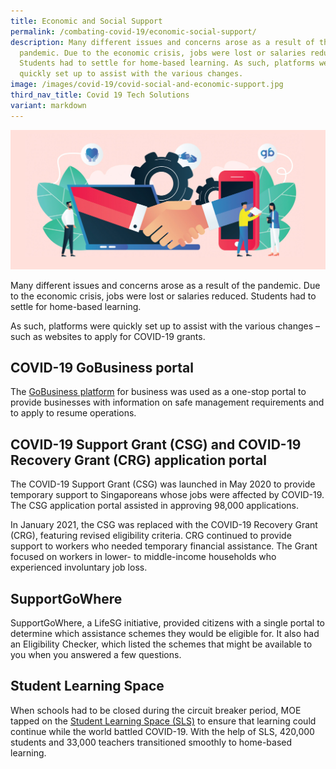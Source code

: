 ```yaml
---
title: Economic and Social Support
permalink: /combating-covid-19/economic-social-support/
description: Many different issues and concerns arose as a result of the
  pandemic. Due to the economic crisis, jobs were lost or salaries reduced.
  Students had to settle for home-based learning. As such, platforms were
  quickly set up to assist with the various changes.
image: /images/covid-19/covid-social-and-economic-support.jpg
third_nav_title: Covid 19 Tech Solutions
variant: markdown
---
```

![Economic and Social Support](/images/covid-19/covid-social-and-economic-support.jpg)

Many different issues and concerns arose as a result of the pandemic. Due to the economic crisis, jobs were lost or salaries reduced. Students had to settle for home-based learning.

As such, platforms were quickly set up to assist with the various changes – such as websites to apply for COVID-19 grants.

## COVID-19 GoBusiness portal

The [GoBusiness platform](https://gobusiness.gov.sg/) for business was used as a one-stop portal to provide businesses with information on safe management requirements and to apply to resume operations.

## COVID-19 Support Grant (CSG) and COVID-19 Recovery Grant (CRG) application portal

The COVID-19 Support Grant (CSG) was launched in May 2020 to provide temporary support to Singaporeans whose jobs were affected by COVID-19. The CSG application portal assisted in approving 98,000 applications.

In January 2021, the CSG was replaced with the COVID-19 Recovery Grant (CRG), featuring revised eligibility criteria. CRG continued to provide support to workers who needed temporary financial assistance. The Grant focused on workers in lower- to middle-income households who experienced involuntary job loss.

## SupportGoWhere 

SupportGoWhere, a LifeSG initiative, provided citizens with a single portal to determine which assistance schemes they would be eligible for. It also had an Eligibility Checker, which listed the schemes that might be available to you when you answered a few questions.

## Student Learning Space

When schools had to be closed during the circuit breaker period, MOE tapped on the [Student Learning Space (SLS)](https://www.moe.gov.sg/education-in-sg/student-learning-space) to ensure that learning could continue while the world battled COVID-19. With the help of SLS, 420,000 students and 33,000 teachers transitioned smoothly to home-based learning.